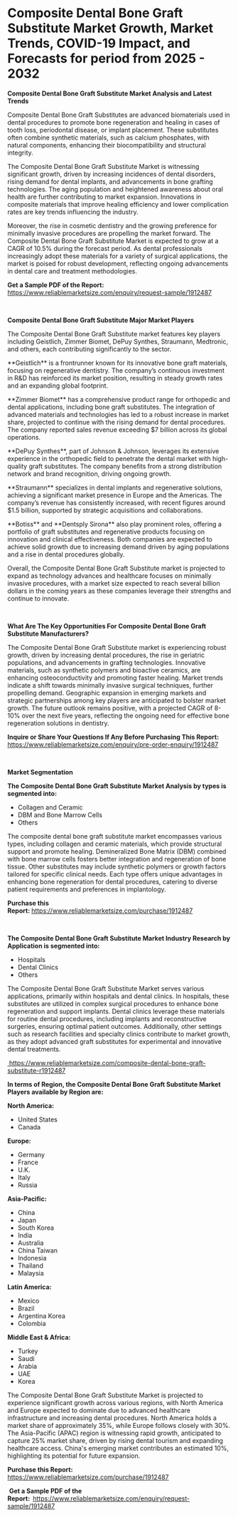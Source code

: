 <p><h1>Composite Dental Bone Graft Substitute Market Growth, Market Trends, COVID-19 Impact, and Forecasts for period from 2025 - 2032</h1></p><p><strong>Composite Dental Bone Graft Substitute Market Analysis and Latest Trends</strong></p>
<p><p>Composite Dental Bone Graft Substitutes are advanced biomaterials used in dental procedures to promote bone regeneration and healing in cases of tooth loss, periodontal disease, or implant placement. These substitutes often combine synthetic materials, such as calcium phosphates, with natural components, enhancing their biocompatibility and structural integrity.</p><p>The Composite Dental Bone Graft Substitute Market is witnessing significant growth, driven by increasing incidences of dental disorders, rising demand for dental implants, and advancements in bone grafting technologies. The aging population and heightened awareness about oral health are further contributing to market expansion. Innovations in composite materials that improve healing efficiency and lower complication rates are key trends influencing the industry.</p><p>Moreover, the rise in cosmetic dentistry and the growing preference for minimally invasive procedures are propelling the market forward. The Composite Dental Bone Graft Substitute Market is expected to grow at a CAGR of 10.5% during the forecast period. As dental professionals increasingly adopt these materials for a variety of surgical applications, the market is poised for robust development, reflecting ongoing advancements in dental care and treatment methodologies.</p></p>
<p><strong>Get a Sample PDF of the Report:&nbsp;</strong> <a href="https://www.reliablemarketsize.com/enquiry/request-sample/1912487?utm_campaign=1143&utm_medium=2&utm_source=Github&utm_content=ia&utm_term=19042025&utm_id=composite-dental-bone-graft-substitute">https://www.reliablemarketsize.com/enquiry/request-sample/1912487</a></p>
<p>&nbsp;</p>
<p><strong>Composite Dental Bone Graft Substitute Major Market Players</strong></p>
<p><p>The Composite Dental Bone Graft Substitute market features key players including Geistlich, Zimmer Biomet, DePuy Synthes, Straumann, Medtronic, and others, each contributing significantly to the sector. </p><p>**Geistlich** is a frontrunner known for its innovative bone graft materials, focusing on regenerative dentistry. The company’s continuous investment in R&D has reinforced its market position, resulting in steady growth rates and an expanding global footprint.</p><p>**Zimmer Biomet** has a comprehensive product range for orthopedic and dental applications, including bone graft substitutes. The integration of advanced materials and technologies has led to a robust increase in market share, projected to continue with the rising demand for dental procedures. The company reported sales revenue exceeding $7 billion across its global operations.</p><p>**DePuy Synthes**, part of Johnson & Johnson, leverages its extensive experience in the orthopedic field to penetrate the dental market with high-quality graft substitutes. The company benefits from a strong distribution network and brand recognition, driving ongoing growth. </p><p>**Straumann** specializes in dental implants and regenerative solutions, achieving a significant market presence in Europe and the Americas. The company’s revenue has consistently increased, with recent figures around $1.5 billion, supported by strategic acquisitions and collaborations.</p><p>**Botiss** and **Dentsply Sirona** also play prominent roles, offering a portfolio of graft substitutes and regenerative products focusing on innovation and clinical effectiveness. Both companies are expected to achieve solid growth due to increasing demand driven by aging populations and a rise in dental procedures globally.</p><p>Overall, the Composite Dental Bone Graft Substitute market is projected to expand as technology advances and healthcare focuses on minimally invasive procedures, with a market size expected to reach several billion dollars in the coming years as these companies leverage their strengths and continue to innovate.</p></p>
<p>&nbsp;</p>
<p><strong>What Are The Key Opportunities For Composite Dental Bone Graft Substitute Manufacturers?</strong></p>
<p><p>The Composite Dental Bone Graft Substitute market is experiencing robust growth, driven by increasing dental procedures, the rise in geriatric populations, and advancements in grafting technologies. Innovative materials, such as synthetic polymers and bioactive ceramics, are enhancing osteoconductivity and promoting faster healing. Market trends indicate a shift towards minimally invasive surgical techniques, further propelling demand. Geographic expansion in emerging markets and strategic partnerships among key players are anticipated to bolster market growth. The future outlook remains positive, with a projected CAGR of 8-10% over the next five years, reflecting the ongoing need for effective bone regeneration solutions in dentistry.</p></p>
<p><strong>Inquire or Share Your Questions If Any Before Purchasing This Report:</strong> <a href="https://www.reliablemarketsize.com/enquiry/pre-order-enquiry/1912487?utm_campaign=1143&utm_medium=2&utm_source=Github&utm_content=ia&utm_term=19042025&utm_id=composite-dental-bone-graft-substitute">https://www.reliablemarketsize.com/enquiry/pre-order-enquiry/1912487</a></p>
<p>&nbsp;</p>
<p><strong>Market Segmentation</strong></p>
<p><strong>The Composite Dental Bone Graft Substitute Market Analysis by types is segmented into:</strong></p>
<p><ul><li>Collagen and Ceramic</li><li>DBM and Bone Marrow Cells</li><li>Others</li></ul></p>
<p><p>The composite dental bone graft substitute market encompasses various types, including collagen and ceramic materials, which provide structural support and promote healing. Demineralized Bone Matrix (DBM) combined with bone marrow cells fosters better integration and regeneration of bone tissue. Other substitutes may include synthetic polymers or growth factors tailored for specific clinical needs. Each type offers unique advantages in enhancing bone regeneration for dental procedures, catering to diverse patient requirements and preferences in implantology.</p></p>
<p><strong>Purchase this Report:&nbsp;</strong><a href="https://www.reliablemarketsize.com/purchase/1912487?utm_campaign=1143&utm_medium=2&utm_source=Github&utm_content=ia&utm_term=19042025&utm_id=composite-dental-bone-graft-substitute">https://www.reliablemarketsize.com/purchase/1912487</a></p>
<p>&nbsp;</p>
<p><strong>The Composite Dental Bone Graft Substitute Market Industry Research by Application is segmented into:</strong></p>
<p><ul><li>Hospitals</li><li>Dental Clinics</li><li>Others</li></ul></p>
<p><p>The Composite Dental Bone Graft Substitute Market serves various applications, primarily within hospitals and dental clinics. In hospitals, these substitutes are utilized in complex surgical procedures to enhance bone regeneration and support implants. Dental clinics leverage these materials for routine dental procedures, including implants and reconstructive surgeries, ensuring optimal patient outcomes. Additionally, other settings such as research facilities and specialty clinics contribute to market growth, as they adopt advanced graft substitutes for experimental and innovative dental treatments.</p></p>
<p><a href="https://www.reliablemarketsize.com/composite-dental-bone-graft-substitute-r1912487?utm_campaign=1143&utm_medium=2&utm_source=Github&utm_content=ia&utm_term=19042025&utm_id=composite-dental-bone-graft-substitute">&nbsp;https://www.reliablemarketsize.com/composite-dental-bone-graft-substitute-r1912487</a></p>
<p><strong>In terms of Region, the Composite Dental Bone Graft Substitute Market Players available by Region are:</strong></p>
<p>
    <p> <strong> North America: </strong>
        <ul>
            <li>United States</li>
            <li>Canada</li>
        </ul>
        </p> 
    <p> <strong> Europe: </strong>
        <ul>
            <li>Germany</li>
            <li>France</li>
            <li>U.K.</li>
            <li>Italy</li>
            <li>Russia</li>
        </ul>
        </p> 
    <p> <strong> Asia-Pacific: </strong>
        <ul>
            <li>China</li>
            <li>Japan</li>
            <li>South Korea</li>
            <li>India</li>
            <li>Australia</li>
            <li>China Taiwan</li>
            <li>Indonesia</li>
            <li>Thailand</li>
            <li>Malaysia</li>
        </ul>
        </p> 
    <p> <strong> Latin America: </strong>
        <ul>
            <li>Mexico</li>
            <li>Brazil</li>
            <li>Argentina Korea</li>
            <li>Colombia</li>
        </ul>
        </p> 
    <p> <strong> Middle East & Africa: </strong>
        <ul>
            <li>Turkey</li>
            <li>Saudi</li>
            <li>Arabia</li>
            <li>UAE</li>
            <li>Korea</li>
        </ul>
    </p>
    </p>
<p><p>The Composite Dental Bone Graft Substitute Market is projected to experience significant growth across various regions, with North America and Europe expected to dominate due to advanced healthcare infrastructure and increasing dental procedures. North America holds a market share of approximately 35%, while Europe follows closely with 30%. The Asia-Pacific (APAC) region is witnessing rapid growth, anticipated to capture 25% market share, driven by rising dental tourism and expanding healthcare access. China's emerging market contributes an estimated 10%, highlighting its potential for future expansion.</p></p>
<p><strong>Purchase this Report: </strong><a href="https://www.reliablemarketsize.com/purchase/1912487?utm_campaign=1143&utm_medium=2&utm_source=Github&utm_content=ia&utm_term=19042025&utm_id=composite-dental-bone-graft-substitute">https://www.reliablemarketsize.com/purchase/1912487</a></p>
<p>&nbsp;<strong>Get a Sample PDF of the Report:&nbsp;&nbsp;</strong><a href="https://www.reliablemarketsize.com/enquiry/request-sample/1912487?utm_campaign=1143&utm_medium=2&utm_source=Github&utm_content=ia&utm_term=19042025&utm_id=composite-dental-bone-graft-substitute">https://www.reliablemarketsize.com/enquiry/request-sample/1912487</a></p>
<p><strong></strong></p>
<p><p></p><p></p><p></p></p>